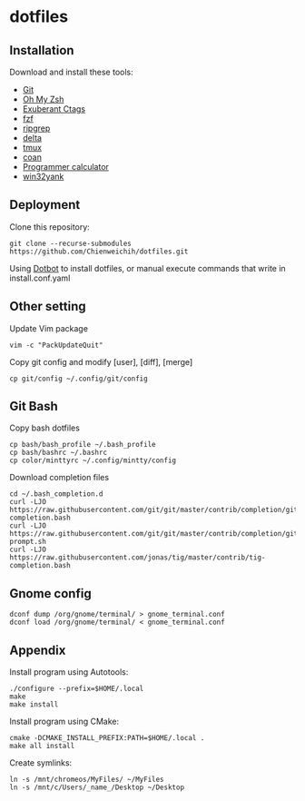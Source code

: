 # dotfiles

## Installation

Download and install these tools:

* [Git][git]
* [Oh My Zsh][oh-my-zsh]
* [Exuberant Ctags][ctags]
* [fzf][fzf]
* [ripgrep][rg]
* [delta][delta]
* [tmux][tmux]
* [coan][coan]
* [Programmer calculator][pcalc]
* [win32yank][win32yank]

## Deployment

Clone this repository:

    git clone --recurse-submodules https://github.com/Chienweichih/dotfiles.git

Using [Dotbot][dotbot] to install dotfiles, or manual execute commands that write in install.conf.yaml

## Other setting

Update Vim package

    vim -c "PackUpdateQuit"

Copy git config and modify [user], [diff], [merge]

    cp git/config ~/.config/git/config

## Git Bash

Copy bash dotfiles

    cp bash/bash_profile ~/.bash_profile
    cp bash/bashrc ~/.bashrc
    cp color/minttyrc ~/.config/mintty/config

Download completion files

    cd ~/.bash_completion.d
    curl -LJO https://raw.githubusercontent.com/git/git/master/contrib/completion/git-completion.bash
    curl -LJO https://raw.githubusercontent.com/git/git/master/contrib/completion/git-prompt.sh
    curl -LJO https://raw.githubusercontent.com/jonas/tig/master/contrib/tig-completion.bash

## Gnome config

    dconf dump /org/gnome/terminal/ > gnome_terminal.conf
    dconf load /org/gnome/terminal/ < gnome_terminal.conf

## Appendix

Install program using Autotools:

    ./configure --prefix=$HOME/.local
    make
    make install

Install program using CMake:

    cmake -DCMAKE_INSTALL_PREFIX:PATH=$HOME/.local .
    make all install

Create symlinks:

    ln -s /mnt/chromeos/MyFiles/ ~/MyFiles
    ln -s /mnt/c/Users/_name_/Desktop ~/Desktop



[git]: <https://git-scm.com/downloads/>
[oh-my-zsh]: <https://ohmyz.sh/>
[ctags]: <https://sourceforge.net/projects/ctags/files/>
[fzf]: <https://github.com/junegunn/fzf/releases>
[rg]: <https://github.com/BurntSushi/ripgrep/releases>
[delta]: <https://github.com/dandavison/delta/releases>
[tmux]: <https://github.com/tmux/tmux/releases>
[coan]: <https://coan2.sourceforge.net/index.php?page=install>
[pcalc]: <https://github.com/alt-romes/programmer-calculator>
[win32yank]: <https://github.com/equalsraf/win32yank/releases>
[dotbot]: <https://github.com/anishathalye/dotbot>
